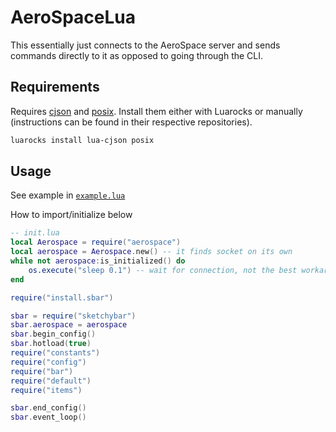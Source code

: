 # AeroSpaceLua

This essentially just connects to the AeroSpace server and sends commands
directly to it as opposed to going through the CLI.

## Requirements

Requires [cjson](https://github.com/efelix/lua-cjson) and
[posix](https://github.com/luaposix/luaposix). Install them either with Luarocks
or manually (instructions can be found in their respective repositories).

```bash
luarocks install lua-cjson posix
```

## Usage

See example in [`example.lua`](example.lua)

How to import/initialize below

```lua
-- init.lua
local Aerospace = require("aerospace")
local aerospace = Aerospace.new() -- it finds socket on its own
while not aerospace:is_initialized() do
    os.execute("sleep 0.1") -- wait for connection, not the best workaround, i am not a lua professional
end

require("install.sbar")

sbar = require("sketchybar")
sbar.aerospace = aerospace
sbar.begin_config()
sbar.hotload(true)
require("constants")
require("config")
require("bar")
require("default")
require("items")

sbar.end_config()
sbar.event_loop()
```
